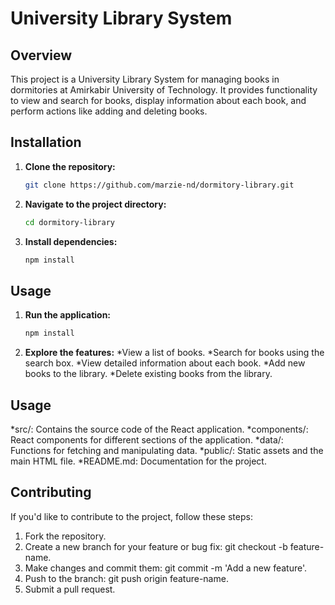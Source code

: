 # University Library System

## Overview

This project is a University Library System for managing books in dormitories at Amirkabir University of Technology. It provides functionality to view and search for books, display information about each book, and perform actions like adding and deleting books.

## Installation

1. **Clone the repository:**

   ```bash
   git clone https://github.com/marzie-nd/dormitory-library.git

2. **Navigate to the project directory:**

   ```bash
   cd dormitory-library
   
3. **Install dependencies:**

   ```bash
   npm install

## Usage

1. **Run the application:**

   ```bash
   npm install

2. **Explore the features:**
*View a list of books.
*Search for books using the search box.
*View detailed information about each book.
*Add new books to the library.
*Delete existing books from the library.


## Usage

*src/: Contains the source code of the React application.
  *components/: React components for different sections of the application.
  *data/: Functions for fetching and manipulating data.
*public/: Static assets and the main HTML file.
*README.md: Documentation for the project.

## Contributing

If you'd like to contribute to the project, follow these steps:

1. Fork the repository.
2. Create a new branch for your feature or bug fix: git checkout -b feature-name.
3. Make changes and commit them: git commit -m 'Add a new feature'.
4. Push to the branch: git push origin feature-name.
5. Submit a pull request.
